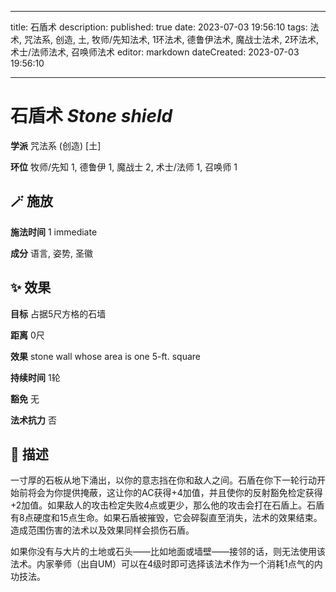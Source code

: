 
---
title: 石盾术
description: 
published: true
date: 2023-07-03 19:56:10
tags: 法术, 咒法系, 创造, 土, 牧师/先知法术, 1环法术, 德鲁伊法术, 魔战士法术, 2环法术, 术士/法师法术, 召唤师法术
editor: markdown
dateCreated: 2023-07-03 19:56:10

---

# **石盾术** *Stone shield*

**学派** 咒法系 (创造) \[土\] 

**环位** 牧师/先知 1, 德鲁伊 1, 魔战士 2, 术士/法师 1, 召唤师 1

## 🪄 施放

**施法时间** 1 immediate

**成分** 语言, 姿势, 圣徽

## ✨ 效果 

**目标** 占据5尺方格的石墙 

**距离** 0尺 

**效果** stone wall whose area is one 5-ft. square 

**持续时间** 1轮 

**豁免** 无

**法术抗力** 否

## 📖 描述

一寸厚的石板从地下涌出，以你的意志挡在你和敌人之间。石盾在你下一轮行动开始前将会为你提供掩蔽，这让你的AC获得+4加值，并且使你的反射豁免检定获得+2加值。如果敌人的攻击检定失败4点或更少，那么他的攻击会打在石盾上。石盾有8点硬度和15点生命。如果石盾被摧毁，它会碎裂直至消失，法术的效果结束。造成范围伤害的法术以及效果同样会损伤石盾。

如果你没有与大片的土地或石头——比如地面或墙壁——接邻的话，则无法使用该法术。内家拳师（出自UM）可以在4级时即可选择该法术作为一个消耗1点气的内功技法。
    
